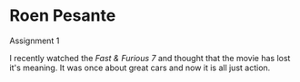 <h1>Roen Pesante</h1>

<p><a herf "BasicWebDev/assignment1.html" target "blank">Assignment 1<a/</p>

<p>I recently watched the <cite> Fast & Furious 7</cite> and thought that the movie has lost it's meaning. It was once about great cars and now it is all just action.</p>
